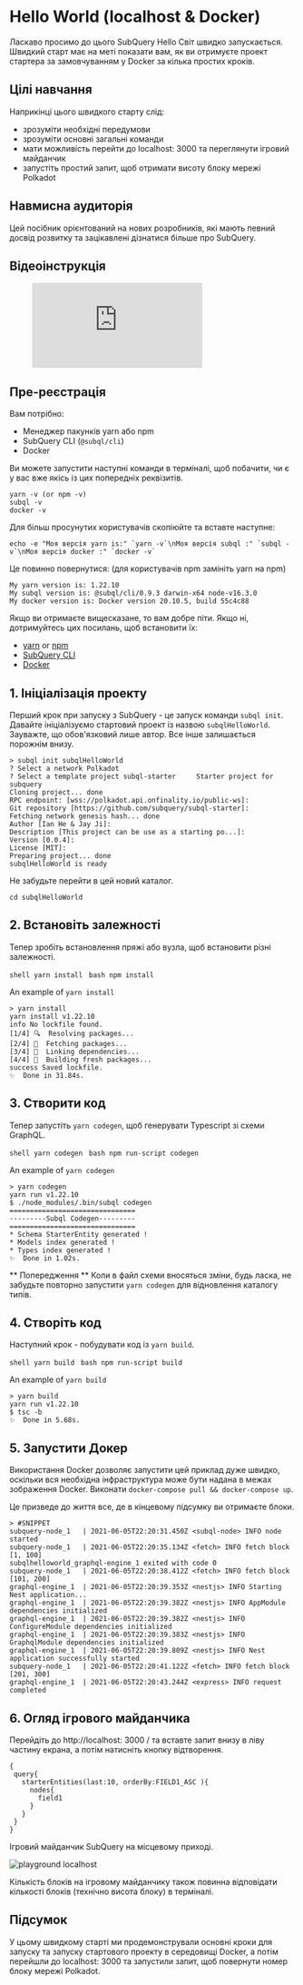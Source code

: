 # Hello World (localhost & Docker)

Ласкаво просимо до цього SubQuery Hello Світ швидко запускається. Швидкий старт має на меті показати вам, як ви отримуєте проект стартера за замовчуванням у Docker за кілька простих кроків.

## Цілі навчання

Наприкінці цього швидкого старту слід:

- зрозуміти необхідні передумови
- зрозуміти основні загальні команди
- мати можливість перейти до localhost: 3000 та переглянути ігровий майданчик
- запустіть простий запит, щоб отримати висоту блоку мережі Polkadot

## Навмисна аудиторія

Цей посібник орієнтований на нових розробників, які мають певний досвід розвитку та зацікавлені дізнатися більше про SubQuery.

## Відеоінструкція

<figure class="video_container">
  <iframe src="https://www.youtube.com/embed/j034cyUYb7k" frameborder="0" allowfullscreen="true"></iframe>
</figure>

## Пре-реєстрація

Вам потрібно:

- Менеджер пакунків yarn або npm
- SubQuery CLI (`@subql/cli`)
- Docker

Ви можете запустити наступні команди в терміналі, щоб побачити, чи є у вас вже якісь із цих попередніх реквізитів.

```shell
yarn -v (or npm -v)
subql -v
docker -v
```

Для більш просунутих користувачів скопіюйте та вставте наступне:

```shell
echo -e "Моя версія yarn is:" `yarn -v`\nМоя версія subql :" `subql -v`\nМоя версія docker :" `docker -v`
```

Це повинно повернутися: (для користувачів npm замініть yarn на npm)

```shell
My yarn version is: 1.22.10
My subql version is: @subql/cli/0.9.3 darwin-x64 node-v16.3.0
My docker version is: Docker version 20.10.5, build 55c4c88
```

Якщо ви отримаєте вищесказане, то вам добре піти. Якщо ні, дотримуйтесь цих посилань, щоб встановити їх:

- [yarn](https://classic.yarnpkg.com/en/docs/install/) or [npm](https://www.npmjs.com/get-npm)
- [SubQuery CLI](quickstart-polkadot.md#install-the-subquery-cli)
- [Docker](https://docs.docker.com/get-docker/)

## 1. Ініціалізація проекту

Перший крок при запуску з SubQuery - це запуск команди ` subql init `. Давайте ініціалізуємо стартовий проект із назвою ` subqlHelloWorld `. Зауважте, що обов'язковий лише автор. Все інше залишається порожнім внизу.

```shell
> subql init subqlHelloWorld
? Select a network Polkadot
? Select a template project subql-starter     Starter project for subquery
Cloning project... done
RPC endpoint: [wss://polkadot.api.onfinality.io/public-ws]:
Git repository [https://github.com/subquery/subql-starter]:
Fetching network genesis hash... done
Author [Ian He & Jay Ji]:
Description [This project can be use as a starting po...]:
Version [0.0.4]:
License [MIT]:
Preparing project... done
subqlHelloWorld is ready

```

Не забудьте перейти в цей новий каталог.

```shell
cd subqlHelloWorld
```

## 2. Встановіть залежності

Тепер зробіть встановлення пряжі або вузла, щоб встановити різні залежності.

<CodeGroup> <CodeGroupItem title="YARN" active> ```shell yarn install ``` </CodeGroupItem>
<CodeGroupItem title="NPM"> ```bash npm install ``` </CodeGroupItem> </CodeGroup>

An example of `yarn install`

```shell
> yarn install
yarn install v1.22.10
info No lockfile found.
[1/4] 🔍  Resolving packages...
[2/4] 🚚  Fetching packages...
[3/4] 🔗  Linking dependencies...
[4/4] 🔨  Building fresh packages...
success Saved lockfile.
✨  Done in 31.84s.
```

## 3. Створити код

Тепер запустіть ` yarn codegen `, щоб генерувати Typescript зі схеми GraphQL.

<CodeGroup> <CodeGroupItem title="YARN" active> ```shell yarn codegen ``` </CodeGroupItem>
<CodeGroupItem title="NPM"> ```bash npm run-script codegen ``` </CodeGroupItem> </CodeGroup>

An example of `yarn codegen`

```shell
> yarn codegen
yarn run v1.22.10
$ ./node_modules/.bin/subql codegen
===============================
---------Subql Codegen---------
===============================
* Schema StarterEntity generated !
* Models index generated !
* Types index generated !
✨  Done in 1.02s.
```

** Попередження ** Коли в файл схеми вносяться зміни, будь ласка, не забудьте повторно запустити ` yarn codegen ` для відновлення каталогу типів.

## 4. Створіть код

Наступний крок - побудувати код із ` yarn build `.

<CodeGroup> <CodeGroupItem title="YARN" active> ```shell yarn build ``` </CodeGroupItem>
<CodeGroupItem title="NPM"> ```bash npm run-script build ``` </CodeGroupItem> </CodeGroup>

An example of `yarn build`

```shell
> yarn build
yarn run v1.22.10
$ tsc -b
✨  Done in 5.68s.
```

## 5. Запустити Докер

Використання Docker дозволяє запустити цей приклад дуже швидко, оскільки вся необхідна інфраструктура може бути надана в межах зображення Docker. Виконати `docker-compose pull && docker-compose up`.

Це призведе до життя все, де в кінцевому підсумку ви отримаєте блоки.

```shell
> #SNIPPET
subquery-node_1   | 2021-06-05T22:20:31.450Z <subql-node> INFO node started
subquery-node_1   | 2021-06-05T22:20:35.134Z <fetch> INFO fetch block [1, 100]
subqlhelloworld_graphql-engine_1 exited with code 0
subquery-node_1   | 2021-06-05T22:20:38.412Z <fetch> INFO fetch block [101, 200]
graphql-engine_1  | 2021-06-05T22:20:39.353Z <nestjs> INFO Starting Nest application...
graphql-engine_1  | 2021-06-05T22:20:39.382Z <nestjs> INFO AppModule dependencies initialized
graphql-engine_1  | 2021-06-05T22:20:39.382Z <nestjs> INFO ConfigureModule dependencies initialized
graphql-engine_1  | 2021-06-05T22:20:39.383Z <nestjs> INFO GraphqlModule dependencies initialized
graphql-engine_1  | 2021-06-05T22:20:39.809Z <nestjs> INFO Nest application successfully started
subquery-node_1   | 2021-06-05T22:20:41.122Z <fetch> INFO fetch block [201, 300]
graphql-engine_1  | 2021-06-05T22:20:43.244Z <express> INFO request completed

```

## 6. Огляд ігрового майданчика

Перейдіть до http://localhost: 3000 / та вставте запит внизу в ліву частину екрана, а потім натисніть кнопку відтворення.

```
{
 query{
   starterEntities(last:10, orderBy:FIELD1_ASC ){
     nodes{
       field1
     }
   }
 }
}

```

Ігровий майданчик SubQuery на місцевому приході.

![playground localhost](/assets/img/subql_playground.png)

Кількість блоків на ігровому майданчику також повинна відповідати кількості блоків (технічно висота блоку) в терміналі.

## Підсумок

У цьому швидкому старті ми продемонстрували основні кроки для запуску та запуску стартового проекту в середовищі Docker, а потім перейшли до localhost: 3000 та запустили запит, щоб повернути номер блоку мережі Polkadot.
